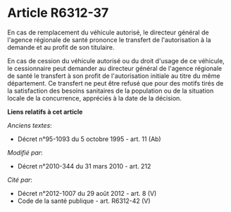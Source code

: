 # Article R6312-37

En cas de remplacement du véhicule autorisé, le directeur général de l'agence régionale de santé  prononce le transfert de
l'autorisation à la demande et au profit de son titulaire. 

En cas de cession du véhicule autorisé ou du droit d'usage de ce véhicule, le cessionnaire peut demander au directeur général
de l'agence régionale de santé  le transfert à son profit de l'autorisation initiale au titre du même département. Ce
transfert ne peut être refusé que pour des motifs tirés de la satisfaction des besoins sanitaires de la population ou de la
situation locale de la concurrence, appréciés à la date de la décision.

**Liens relatifs à cet article**

_Anciens textes_:

  - Décret n°95-1093 du 5 octobre 1995 - art. 11 (Ab)

_Modifié par_:

  - Décret n°2010-344 du 31 mars 2010 - art. 212

_Cité par_:

  - Décret n°2012-1007 du 29 août 2012 - art. 8 (V)
  - Code de la santé publique - art. R6312-42 (V)
